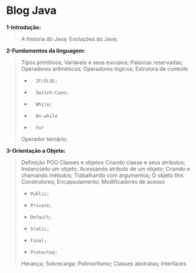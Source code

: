 # Blog Java

**1-Introdução:**

> A historia do Java;
> Evoluções do Java;


**2-Fundamentos da linguagem:**

> Tipos primitivos;
> Variáveis e seus escopos;
> Palavras reservadas;
> Operadores aritméticos;
> Operadores lógicos; 
> Estrutura de controle
> 
> -       IF/ELSE;
> -       Switch-Case;
> -       While;
> -       Do-while
> -       For
> 
> Operador ternário;


**3-Orientação a Objeto:** 

> Definição POO 
> Classes e objetos
> Criando classe e seus atributos;
> Instanciado um objeto;
> Acessando atributo de um objeto;
> Criando e chamando métodos;
> Trabalhando com argumentos;
> O objeto this
> Construtores;
> Encapsulamento; 
> Modificadores de acesso 
> 
> -     Public;
> -     Private;
> -     Default;
> -     Static;
> -     Final;
> -     Protected;
> 
> Herança;
> Sobrecarga;
> Polimorfismo;
> Classes abstratas;
> Interfaces
